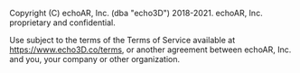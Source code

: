 Copyright (C) echoAR, Inc. (dba "echo3D") 2018-2021.
echoAR, Inc. proprietary and confidential.

Use subject to the terms of the Terms of Service available at
https://www.echo3D.co/terms, or another agreement
between echoAR, Inc. and you, your company or other organization.